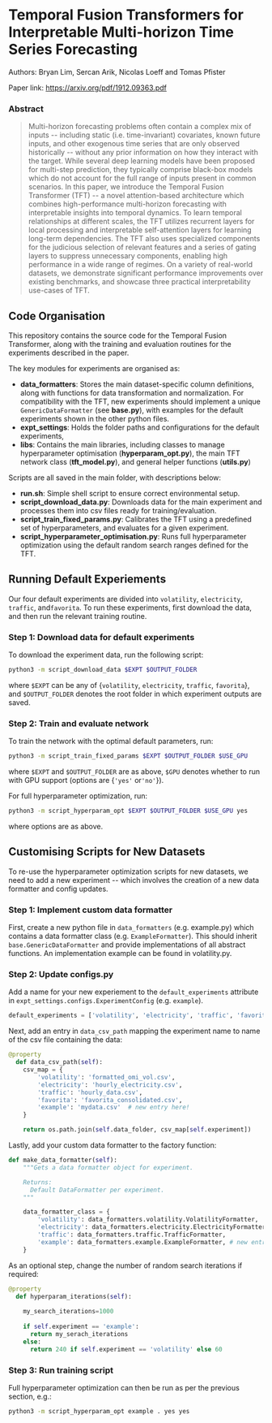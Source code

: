 # Temporal Fusion Transformers for Interpretable Multi-horizon Time Series Forecasting

Authors: Bryan Lim, Sercan Arik, Nicolas Loeff and Tomas Pfister

Paper link: https://arxiv.org/pdf/1912.09363.pdf

### Abstract
> Multi-horizon forecasting problems often contain a complex mix of inputs -- including static (i.e. time-invariant) covariates, known future inputs, and other exogenous time series that are only observed historically -- without any prior information on how they interact with the target. While several deep learning models have been proposed for multi-step prediction, they typically comprise black-box models which do not account for the full range of inputs present in common scenarios. In this paper, we introduce the Temporal Fusion Transformer (TFT) -- a novel attention-based architecture which combines high-performance multi-horizon forecasting with interpretable insights into temporal dynamics. To learn temporal relationships at different scales, the TFT utilizes recurrent layers for local processing and interpretable self-attention layers for learning long-term dependencies. The TFT also uses specialized components for the judicious selection of relevant features and a series of gating layers to suppress unnecessary components, enabling high performance in a wide range of regimes. On a variety of real-world datasets, we demonstrate significant performance improvements over existing benchmarks, and showcase three practical interpretability use-cases of TFT.


## Code Organisation
This repository contains the source code for the Temporal Fusion Transformer, along with the training and evaluation routines for the experiments described in the paper.

The key modules for experiments are organised as:

* **data\_formatters**: Stores the main dataset-specific column definitions, along with functions for data transformation and normalization. For compatibility with the TFT, new experiments should implement a unique ``GenericDataFormatter`` (see **base.py**), with examples for the default experiments shown in the other python files.
* **expt\_settings**: Holds the folder paths and configurations for the default experiments,
* **libs**: Contains the main libraries, including classes to manage hyperparameter optimisation (**hyperparam\_opt.py**), the main TFT network class (**tft\_model.py**), and general helper functions (**utils.py**)

Scripts are all saved in the main folder, with descriptions below:

* **run.sh**: Simple shell script to ensure correct environmental setup.
* **script\_download\_data.py**: Downloads data for the main experiment and processes them into csv files ready for training/evaluation.
* **script\_train\_fixed\_params.py**: Calibrates the TFT using a predefined set of hyperparameters, and evaluates for a given experiment.
* **script\_hyperparameter\_optimisation.py**: Runs full hyperparameter optimization using the default random search ranges defined for the TFT.

## Running Default Experiements
Our four default experiments are divided into ``volatility``, ``electricity``, ``traffic``, and``favorita``. To run these experiments, first download the data, and then run the relevant training routine.

### Step 1: Download data for default experiments
To download the experiment data, run the following script:
```bash
python3 -m script_download_data $EXPT $OUTPUT_FOLDER
```
where ``$EXPT`` can be any of {``volatility``, ``electricity``, ``traffic``, ``favorita``}, and ``$OUTPUT_FOLDER`` denotes the root folder in which experiment outputs are saved.

### Step 2: Train and evaluate network
To train the network with the optimal default parameters, run:
```bash
python3 -m script_train_fixed_params $EXPT $OUTPUT_FOLDER $USE_GPU 
```
where ``$EXPT`` and ``$OUTPUT_FOLDER`` are as above, ``$GPU`` denotes whether to run with GPU support (options are {``'yes'`` or``'no'``}).

For full hyperparameter optimization, run:
```bash
python3 -m script_hyperparam_opt $EXPT $OUTPUT_FOLDER $USE_GPU yes
```
where options are as above.

## Customising Scripts for New Datasets
To re-use the hyperparameter optimization scripts for new datasets, we need to add a new experiment -- which involves the creation of a new data formatter and config updates.

### Step 1: Implement custom data formatter
First, create a new python file in ``data_formatters`` (e.g. example.py) which contains a data formatter class (e.g. ``ExampleFormatter``). This should inherit ``base.GenericDataFormatter`` and provide implementations of all abstract functions. An implementation example can be found in volatility.py.

### Step 2: Update configs.py
Add a name for your new experiement to the ``default_experiments`` attribute in ``expt_settings.configs.ExperimentConfig`` (e.g. ``example``).
```python
default_experiments = ['volatility', 'electricity', 'traffic', 'favorita', 'example']
```


Next, add an entry in ``data_csv_path`` mapping the experiment name to name of the csv file containing the data:

```python
@property
  def data_csv_path(self):
    csv_map = {
        'volatility': 'formatted_omi_vol.csv',
        'electricity': 'hourly_electricity.csv',
        'traffic': 'hourly_data.csv',
        'favorita': 'favorita_consolidated.csv',
        'example': 'mydata.csv'  # new entry here!
    }

    return os.path.join(self.data_folder, csv_map[self.experiment])
```

Lastly, add your custom data formatter to the factory function:

```python
def make_data_formatter(self):
    """Gets a data formatter object for experiment.

    Returns:
      Default DataFormatter per experiment.
    """

    data_formatter_class = {
        'volatility': data_formatters.volatility.VolatilityFormatter,
        'electricity': data_formatters.electricity.ElectricityFormatter,
        'traffic': data_formatters.traffic.TrafficFormatter,
        'example': data_formatters.example.ExampleFormatter, # new entry here!
    }
```

As an optional step, change the number of random search iterations if required:
```python
@property
  def hyperparam_iterations(self):
    
    my_search_iterations=1000
    
    if self.experiment == 'example':
      return my_serach_iterations
    else:
      return 240 if self.experiment == 'volatility' else 60
```


### Step 3: Run training script
Full hyperparameter optimization can then be run as per the previous section, e.g.:
```bash
python3 -m script_hyperparam_opt example . yes yes

```
